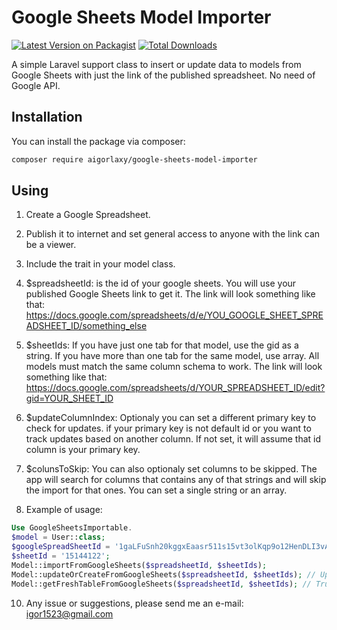 # Google Sheets Model Importer

[![Latest Version on Packagist](https://img.shields.io/packagist/v/aigorlaxy/google-sheets-model-importer.svg?style=flat-square)](https://packagist.org/packages/aigorlaxy/google-sheets-model-importer)
[![Total Downloads](https://img.shields.io/packagist/dt/aigorlaxy/google-sheets-model-importer.svg?style=flat-square)](https://packagist.org/packages/aigorlaxy/google-sheets-model-importer)

A simple Laravel support class to insert or update data to models from Google Sheets with just the link of the published spreadsheet. No need of Google API.

## Installation
You can install the package via composer:

```bash
composer require aigorlaxy/google-sheets-model-importer
```

## Using

1. Create a Google Spreadsheet.

2. Publish it to internet and set general access to anyone with the link can be a viewer.

3. Include the trait in your model class.

4. $spreadsheetId: is the id of your google sheets. You will use your published Google Sheets link to get it.
  The link will look something like that: https://docs.google.com/spreadsheets/d/e/YOU_GOOGLE_SHEET_SPREADSHEET_ID/something_else
5. $sheetIds: If you have just one tab for that model, use the gid as a string. If you have more than one tab for the same model, use array. All models must match the same column schema to work.
  The link will look something like that: 
  https://docs.google.com/spreadsheets/d/YOUR_SPREADSHEET_ID/edit?gid=YOUR_SHEET_ID
6. $updateColumnIndex: Optionaly you can set a different primary key to check for updates. if your primary key is not default id or you want to track updates based on another column. If not set, it will assume that id column is your primary key.
7. $colunsToSkip: You can also optionaly set columns to be skipped. The app will search for columns that contains any of that strings and will skip the import for that ones. You can set a single string or an array.

8. Example of usage:
```php
Use GoogleSheetsImportable.
$model = User::class;
$googleSpreadSheetId = '1gaLFuSnh20kggxEaasr511s15vt3olKqp9o12HenDLI3vA7pg';
$sheetId = '15144122';
Model::importFromGoogleSheets($spreadsheetId, $sheetIds);
Model::updateOrCreateFromGoogleSheets($spreadsheetId, $sheetIds); // Updating and inserting new data.
Model::getFreshTableFromGoogleSheets($spreadsheetId, $sheetIds); // Truncate the current table and inserting the new data.
```
10. Any issue or suggestions, please send me an e-mail: igor1523@gmail.com
